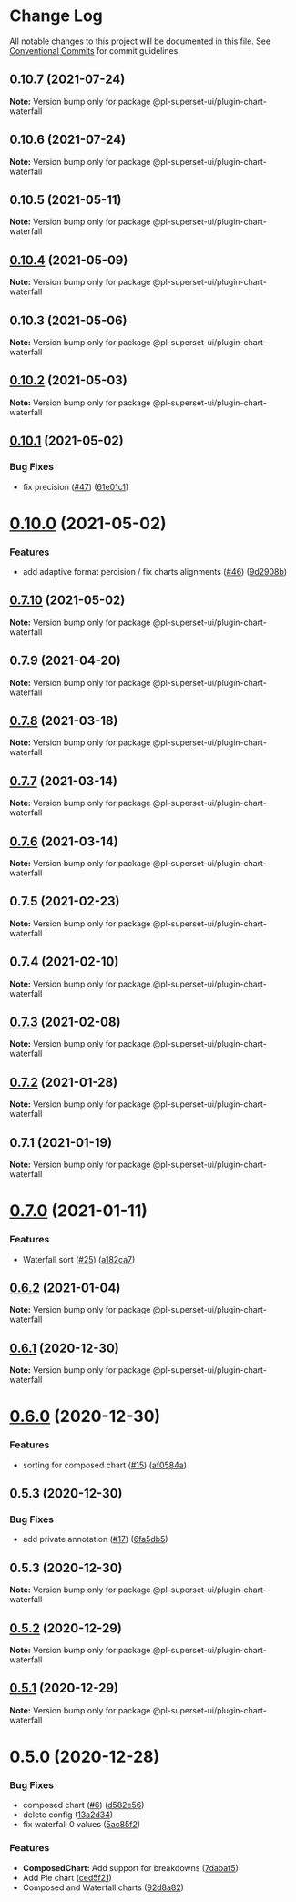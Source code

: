 # Change Log

All notable changes to this project will be documented in this file.
See [Conventional Commits](https://conventionalcommits.org) for commit guidelines.

## 0.10.7 (2021-07-24)

**Note:** Version bump only for package @pl-superset-ui/plugin-chart-waterfall





## 0.10.6 (2021-07-24)

**Note:** Version bump only for package @pl-superset-ui/plugin-chart-waterfall





## 0.10.5 (2021-05-11)

**Note:** Version bump only for package @pl-superset-ui/plugin-chart-waterfall





## [0.10.4](https://github.com/behnamkvl/pl-superset-ui/compare/@pl-superset-ui/plugin-chart-waterfall@0.10.3...@pl-superset-ui/plugin-chart-waterfall@0.10.4) (2021-05-09)

**Note:** Version bump only for package @pl-superset-ui/plugin-chart-waterfall





## 0.10.3 (2021-05-06)

**Note:** Version bump only for package @pl-superset-ui/plugin-chart-waterfall





## [0.10.2](https://github.com/behnamkvl/pl-superset-ui/compare/@pl-superset-ui/plugin-chart-waterfall@0.10.1...@pl-superset-ui/plugin-chart-waterfall@0.10.2) (2021-05-03)

**Note:** Version bump only for package @pl-superset-ui/plugin-chart-waterfall





## [0.10.1](https://github.com/behnamkvl/pl-superset-ui/compare/@pl-superset-ui/plugin-chart-waterfall@0.10.0...@pl-superset-ui/plugin-chart-waterfall@0.10.1) (2021-05-02)


### Bug Fixes

* fix precision ([#47](https://github.com/behnamkvl/pl-superset-ui/issues/47)) ([61e01c1](https://github.com/behnamkvl/pl-superset-ui/commit/61e01c133643917268d8915d13ddbc6cbcc5b587))





# [0.10.0](https://github.com/behnamkvl/pl-superset-ui/compare/@pl-superset-ui/plugin-chart-waterfall@0.7.10...@pl-superset-ui/plugin-chart-waterfall@0.10.0) (2021-05-02)


### Features

* add adaptive format percision / fix charts alignments ([#46](https://github.com/behnamkvl/pl-superset-ui/issues/46)) ([9d2908b](https://github.com/behnamkvl/pl-superset-ui/commit/9d2908b99b4e738090ad587808cb3950eba473b5))





## [0.7.10](https://github.com/behnamkvl/pl-superset-ui/compare/@pl-superset-ui/plugin-chart-waterfall@0.8.0...@pl-superset-ui/plugin-chart-waterfall@0.7.10) (2021-05-02)

**Note:** Version bump only for package @pl-superset-ui/plugin-chart-waterfall





## 0.7.9 (2021-04-20)

**Note:** Version bump only for package @pl-superset-ui/plugin-chart-waterfall





## [0.7.8](https://github.com/behnamkvl/pl-superset-ui/compare/@pl-superset-ui/plugin-chart-waterfall@0.7.7...@pl-superset-ui/plugin-chart-waterfall@0.7.8) (2021-03-18)

**Note:** Version bump only for package @pl-superset-ui/plugin-chart-waterfall





## [0.7.7](https://github.com/behnamkvl/pl-superset-ui/compare/@pl-superset-ui/plugin-chart-waterfall@0.7.6...@pl-superset-ui/plugin-chart-waterfall@0.7.7) (2021-03-14)

**Note:** Version bump only for package @pl-superset-ui/plugin-chart-waterfall





## [0.7.6](https://github.com/behnamkvl/pl-superset-ui/compare/@pl-superset-ui/plugin-chart-waterfall@0.7.5...@pl-superset-ui/plugin-chart-waterfall@0.7.6) (2021-03-14)

**Note:** Version bump only for package @pl-superset-ui/plugin-chart-waterfall





## 0.7.5 (2021-02-23)

**Note:** Version bump only for package @pl-superset-ui/plugin-chart-waterfall





## 0.7.4 (2021-02-10)

**Note:** Version bump only for package @pl-superset-ui/plugin-chart-waterfall





## [0.7.3](https://github.com/behnamkvl/pl-superset-ui/compare/@pl-superset-ui/plugin-chart-waterfall@0.7.2...@pl-superset-ui/plugin-chart-waterfall@0.7.3) (2021-02-08)

**Note:** Version bump only for package @pl-superset-ui/plugin-chart-waterfall





## [0.7.2](https://github.com/behnamkvl/pl-superset-ui/compare/@pl-superset-ui/plugin-chart-waterfall@0.7.0...@pl-superset-ui/plugin-chart-waterfall@0.7.2) (2021-01-28)

**Note:** Version bump only for package @pl-superset-ui/plugin-chart-waterfall





## 0.7.1 (2021-01-19)

**Note:** Version bump only for package @pl-superset-ui/plugin-chart-waterfall





# [0.7.0](https://github.com/behnamkvl/pl-superset-ui/compare/@pl-superset-ui/plugin-chart-waterfall@0.6.2...@pl-superset-ui/plugin-chart-waterfall@0.7.0) (2021-01-11)


### Features

* Waterfall sort ([#25](https://github.com/behnamkvl/pl-superset-ui/issues/25)) ([a182ca7](https://github.com/behnamkvl/pl-superset-ui/commit/a182ca72bd766d61a94975a8c1a24a9cb0748f23))





## [0.6.2](https://github.com/behnamkvl/pl-superset-ui/compare/@pl-superset-ui/plugin-chart-waterfall@0.6.1...@pl-superset-ui/plugin-chart-waterfall@0.6.2) (2021-01-04)

**Note:** Version bump only for package @pl-superset-ui/plugin-chart-waterfall





## [0.6.1](https://github.com/behnamkvl/pl-superset-ui/compare/@pl-superset-ui/plugin-chart-waterfall@0.6.0...@pl-superset-ui/plugin-chart-waterfall@0.6.1) (2020-12-30)

**Note:** Version bump only for package @pl-superset-ui/plugin-chart-waterfall





# [0.6.0](https://github.com/behnamkvl/pl-superset-ui/compare/@pl-superset-ui/plugin-chart-waterfall@0.5.3...@pl-superset-ui/plugin-chart-waterfall@0.6.0) (2020-12-30)


### Features

* sorting for composed chart ([#15](https://github.com/behnamkvl/pl-superset-ui/issues/15)) ([af0584a](https://github.com/behnamkvl/pl-superset-ui/commit/af0584af5b2108fabdb2c6c0fa0654a5a556fbd1))





## 0.5.3 (2020-12-30)


### Bug Fixes

* add private annotation ([#17](https://github.com/behnamkvl/pl-superset-ui/issues/17)) ([6fa5db5](https://github.com/behnamkvl/pl-superset-ui/commit/6fa5db5cff10792d6f14eb82f30067c8dc3e2c71))





## 0.5.3 (2020-12-30)

**Note:** Version bump only for package @pl-superset-ui/plugin-chart-waterfall





## [0.5.2](https://github.com/behnamkvl/pl-superset-ui/compare/@pl-superset-ui/plugin-chart-waterfall@0.5.1...@pl-superset-ui/plugin-chart-waterfall@0.5.2) (2020-12-29)

**Note:** Version bump only for package @pl-superset-ui/plugin-chart-waterfall





## [0.5.1](https://github.com/behnamkvl/pl-superset-ui/compare/@pl-superset-ui/plugin-chart-waterfall@0.5.0...@pl-superset-ui/plugin-chart-waterfall@0.5.1) (2020-12-29)

**Note:** Version bump only for package @pl-superset-ui/plugin-chart-waterfall





# 0.5.0 (2020-12-28)


### Bug Fixes

* composed chart ([#6](https://github.com/behnamkvl/pl-superset-ui/issues/6)) ([d582e56](https://github.com/behnamkvl/pl-superset-ui/commit/d582e56b98ebc626968b4f9587348bdeb0e4b20c))
* delete config ([13a2d34](https://github.com/behnamkvl/pl-superset-ui/commit/13a2d34ef688d76520d722e3d263ed70681c31cf))
* fix waterfall 0 values ([5ac85f2](https://github.com/behnamkvl/pl-superset-ui/commit/5ac85f26f951a0782b1f816825542b9bc2fdffd3))


### Features

* **ComposedChart:** Add support for breakdowns ([7dabaf5](https://github.com/behnamkvl/pl-superset-ui/commit/7dabaf5c76a98a4a5e8fe4083f8773890f4dfe85))
* Add Pie chart ([ced5f21](https://github.com/behnamkvl/pl-superset-ui/commit/ced5f2185ddfec2003d0b88b42c075beea0f0cb2))
* Composed and Waterfall charts ([92d8a82](https://github.com/behnamkvl/pl-superset-ui/commit/92d8a82da539d794f9b8c367a16f95249b912a50))
